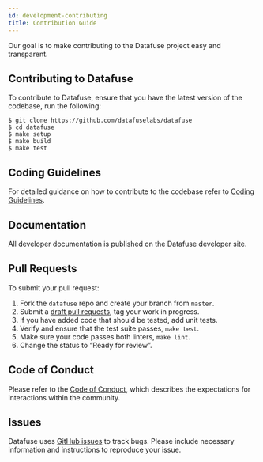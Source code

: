 ```yaml
---
id: development-contributing
title: Contribution Guide
---
```


Our goal is to make contributing to the Datafuse project easy and transparent.

## Contributing to Datafuse

To contribute to Datafuse, ensure that you have the latest version of the codebase, run the following:
```
$ git clone https://github.com/datafuselabs/datafuse
$ cd datafuse
$ make setup
$ make build
$ make test
```

## Coding Guidelines

For detailed guidance on how to contribute to the codebase refer to [Coding Guidelines](coding-guidelines.md).

## Documentation

All developer documentation is published on the Datafuse developer site. 

## Pull Requests

To submit your pull request:

1. Fork the `datafuse` repo and create your branch from `master`.
2. Submit a [draft pull requests](https://github.blog/2019-02-14-introducing-draft-pull-requests/), tag your work in progress.
3. If you have added code that should be tested, add unit tests.
4. Verify and ensure that the test suite passes, `make test`.
5. Make sure your code passes both linters, `make lint`.
6. Change the status to “Ready for review”.

## Code of Conduct
Please refer to the [Code of Conduct](../policies/code-of-conduct.md), which describes the expectations for interactions within the community.

## Issues

Datafuse uses [GitHub issues](https://github.com/datafuselabs/datafuse/issues) to track bugs. Please include necessary information and instructions to reproduce your issue. 
